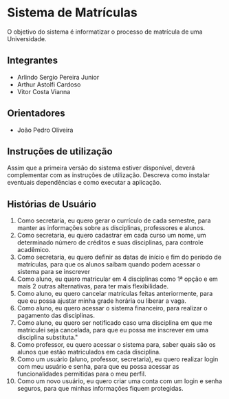 # Sistema de Matrículas
O objetivo do sistema é informatizar o processo de matrícula de uma Universidade.

## Integrantes
* Arlindo Sergio Pereira Junior
* Arthur Astolfi Cardoso
* Vitor Costa Vianna

## Orientadores
* João Pedro Oliveira

## Instruções de utilização
Assim que a primeira versão do sistema estiver disponível, deverá complementar com as instruções de utilização. Descreva como instalar eventuais dependências e como executar a aplicação.

## Histórias de Usuário

1.  Como secretaria, eu quero gerar o currículo de cada semestre, para manter as informações sobre as disciplinas, professores e alunos.
2.  Como secretaria, eu quero cadastrar em cada curso um nome, um determinado número de créditos e suas disciplinas, para controle acadêmico.
3.  Como secretaria, eu quero definir as datas de início e fim do período de matrículas, para que os alunos saibam quando podem acessar o sistema para se inscrever
4.  Como aluno, eu quero matricular em 4 disciplinas como 1ª opção e em mais 2 outras alternativas, para ter mais flexibilidade.
5.  Como aluno, eu quero cancelar matrículas feitas anteriormente, para que eu possa ajustar minha grade horária ou liberar a vaga.
6.  Como aluno, eu quero acessar o sistema financeiro, para realizar o pagamento das disciplinas.
7.  Como aluno, eu quero ser notificado caso uma disciplina em que me matriculei seja cancelada, para que eu possa me inscrever em uma disciplina substituta."
8.  Como professor, eu quero acessar o sistema para, saber quais são os alunos que estão matriculados em cada disciplina.
9.  Como um usuário (aluno, professor, secretaria), eu quero realizar login com meu usuário e senha, para que eu possa acessar as funcionalidades permitidas para o meu perfil.
10. Como um novo usuário, eu quero criar uma conta com um login e senha seguros, para que minhas informações fiquem protegidas.


